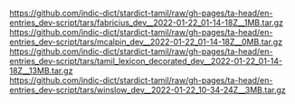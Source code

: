https://github.com/indic-dict/stardict-tamil/raw/gh-pages/ta-head/en-entries_dev-script/tars/fabricius_dev__2022-01-22_01-14-18Z__1MB.tar.gz  
https://github.com/indic-dict/stardict-tamil/raw/gh-pages/ta-head/en-entries_dev-script/tars/mcalpin_dev__2022-01-22_01-14-18Z__0MB.tar.gz  
https://github.com/indic-dict/stardict-tamil/raw/gh-pages/ta-head/en-entries_dev-script/tars/tamil_lexicon_decorated_dev__2022-01-22_01-14-18Z__13MB.tar.gz  
https://github.com/indic-dict/stardict-tamil/raw/gh-pages/ta-head/en-entries_dev-script/tars/winslow_dev__2022-01-22_10-34-24Z__3MB.tar.gz  
